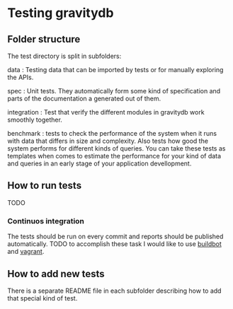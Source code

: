 # Testing gravitydb

## Folder structure

The test directory is split in subfolders:

data
:   Testing data that can be imported by tests or for manually exploring the
    APIs.

spec
:   Unit tests. They automatically form some kind of specification and parts of
    the documentation a generated out of them.

integration
:   Test that verify the different modules in gravitydb work smoothly together.

benchmark
:   tests to check the performance of the system when it runs with data that
    differs in size and complexity. Also tests how good the system performs for
    different kinds of queries. You can take these tests as templates when
    comes to estimate the performance for your kind of data and queries in an
    early stage of your application devellopment.

## How to run tests

TODO

### Continuos integration

The tests should be run on every commit and reports should be published
automatically. TODO to accomplish these task I would like to use
[buildbot](http://buildbot.net/) and [vagrant](https://www.vagrantup.com/).

## How to add new tests

There is a separate README file in each subfolder describing how to add that
special kind of test.
